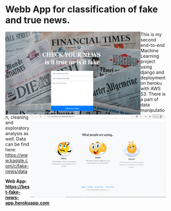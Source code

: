 # Webb App for classification of fake and true news.
<img src="./fake_land.png" width="425" height="260" style="float:left"> <img src="./fake_land_2.png" width="425" height="260" style="float:right">

This is my second end-to-end Machine Learning project using django and deployment on heroku with AWS S3.
There is a part of data manipulation, cleaning and exploratory analysis as well. Data can be find here: https://www.kaggle.com/c/fake-news/data

**Web App: https://best-fake-news-app.herokuapp.com**




